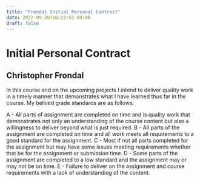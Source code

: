 ```yaml
---
title: "Frondal Initial Personal Contract"
date: 2022-09-26T16:22:51-04:00
draft: false
---
```

# Initial Personal Contract
## Christopher Frondal
In this course and on the upcoming projects I intend to deliver quality work in a timely manner that demonstrates what I have learned thus far in the course. My belived grade standards are as follows:

A - All parts of assignment are completed on time and is quality work that demonstrates not only an understanding of the course content but also a willingness to deliver beyond what is just required.
B - All parts of the assignment are completed on time and all work meets all requirements to a good standard for the assignment.
C - Most if not all parts completed for the assignment but may have some issues meeting requirements whether that be for the assignment or submission time.
D - Some parts of the assignment are completed to a low standard and the assignment may or may not be on time.
E - Failure to deliver on the assignment and course requirements with a lack of understanding of the content.